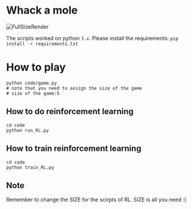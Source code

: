 # Whack a mole

![FullSizeRender](https://user-images.githubusercontent.com/25631641/152318428-fdd232f4-6fda-40d7-9340-ed5bab306d46.gif)

The scripts worked on python `3.x`. Please install the requirements: `pip install -r requirements.txt`

# How to play

```
python code/game.py
# note that you need to assign the size of the game
# size of the game:5
```

## How to do reinforcement learning

```
cd code
python run_RL.py
```

## How to train reinforcement learning

```
cd code
python train_RL.py
```

## Note

Remember to change the SIZE for the scirpts of RL. SIZE is all you need :)
